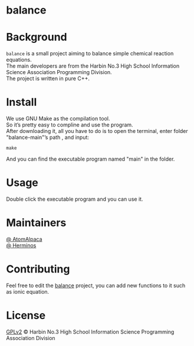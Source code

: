 # balance
# Background
` balance ` is a small project aiming to balance simple chemical reaction equations.<br>
The main developers are from the Harbin No.3 High School Information Science Association Programming Division.<br>
The project is written in pure C++.<br>

# Install
We use GNU Make as the compilation tool.<br>
So it’s pretty easy to compline and use the program.<br>
After downloading it, all you have to do is to open the terminal, enter folder "balance-main"’s path  , and input:

 ```make```<br>

 And you can find the executable program named "main" in the folder.<br>
 
 # Usage
 Double click the executable program and you can use it.<br>
 
 # Maintainers
 
 [@ AtomAlpaca](https://github.com/AtomAlpaca)<br>
 [@ Herminos](https://github.com/Herminos)<br>
 
 # Contributing
 
 Feel free to edit the [balance](https://github.com/H3Z-Open-Source-Community/balance/tree/main) project, you can add new functions to it such as ionic equation.<br>
 
 # License
 
 [GPLv2](http://www.gnu.de/documents/gpl-2.0.en.html) © Harbin No.3 High School Information Science Programming Association Division
 
